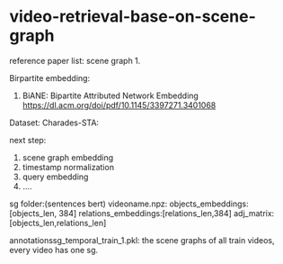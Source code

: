 # video-retrieval-base-on-scene-graph
reference paper list:
	scene graph
	1.
 
 Birpartite embedding:
 1. BiANE: Bipartite Attributed Network Embedding https://dl.acm.org/doi/pdf/10.1145/3397271.3401068

Dataset:
Charades-STA:

next step:
1. scene graph embedding
2. timestamp normalization
3. query embedding
4. ....

sg folder:(sentences bert)
videoname.npz:
	objects_embeddings:[objects_len, 384]
 	relations_embeddings:[relations_len,384]
  	adj_matrix:[objects_len,relations_len]

annotationssg_temporal_train_1.pkl: the scene graphs of all train videos, every video has one sg.
